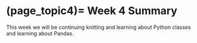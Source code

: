 (page_topic4)=
Week 4 Summary
=======================

This week we will be continuing knitting and learning about Python classes and learning about Pandas.